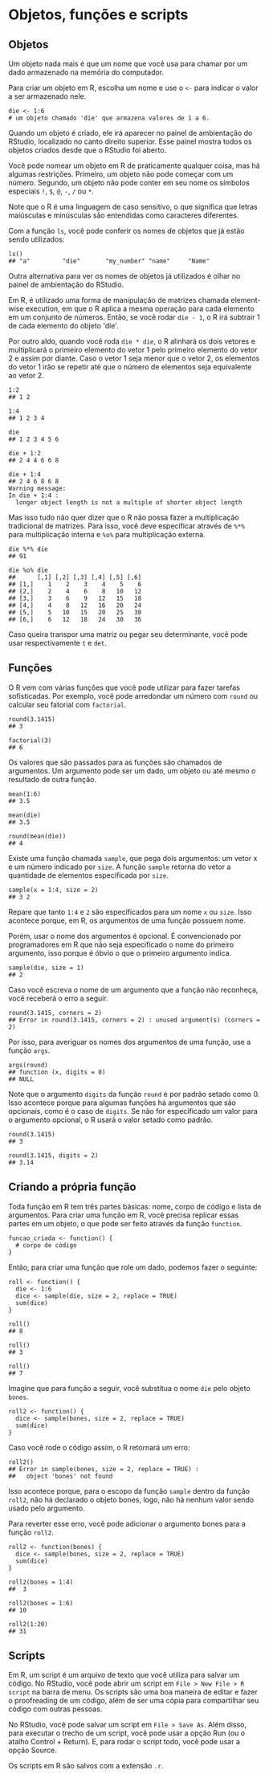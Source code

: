 # Objetos, funções e scripts

## Objetos

Um objeto nada mais é que um nome que você usa para chamar por um dado armazenado na memória do computador.

Para criar um objeto em R, escolha um nome e use o `<-` para indicar o valor a ser armazenado nele.

```
die <- 1:6
# um objeto chamado 'die' que armazena valores de 1 a 6.
```

Quando um objeto é criado, ele irá aparecer no painel de ambientação do RStudio, localizado no canto direito superior. Esse painel mostra todos os objetos criados desde que o RStudio foi aberto.

Você pode nomear um objeto em R de praticamente qualquer coisa, mas há algumas restrições. Primeiro, um objeto não pode começar com um número. Segundo, um objeto não pode conter em seu nome os símbolos especiais `!`, `$`, `@`, `-`, `/` ou `*`.

Note que o R é uma linguagem de caso sensitivo, o que significa que letras maiúsculas e minúsculas são entendidas como caracteres diferentes.

Com a função `ls`, você pode conferir os nomes de objetos que já estão sendo utilizados:

```
ls()
## "a"         "die"       "my_number" "name"     "Name"
```

Outra alternativa para ver os nomes de objetos já utilizados é olhar no painel de ambientação do RStudio.

Em R, é utilizado uma forma de manipulação de matrizes chamada element-wise execution, em que o R aplica a mesma operação para cada elemento em um conjunto de números. Então, se você rodar `die - 1`, o R irá subtrair 1 de cada elemento do objeto 'die'.

Por outro aldo, quando você roda `die * die`, o R alinhará os dois vetores e multiplicará o primeiro elemento do vetor 1 pelo primeiro elemento do vetor 2 e assim por diante. Caso o vetor 1 seja menor que o vetor 2, os elementos do vetor 1 irão se repetir até que o número de elementos seja equivalente ao vetor 2.

```
1:2
## 1 2

1:4
## 1 2 3 4

die
## 1 2 3 4 5 6

die + 1:2
## 2 4 4 6 6 8

die + 1:4
## 2 4 6 8 6 8
Warning message:
In die + 1:4 :
  longer object length is not a multiple of shorter object length
```

Mas isso tudo não quer dizer que o R não possa fazer a multiplicação tradicional de matrizes. Para isso, você deve especificar através de `%*%` para multiplicação interna e `%o%` para multiplicação externa.

```
die %*% die
## 91

die %o% die
##      [,1] [,2] [,3] [,4] [,5] [,6]
## [1,]    1    2    3    4    5    6
## [2,]    2    4    6    8   10   12
## [3,]    3    6    9   12   15   18
## [4,]    4    8   12   16   20   24
## [5,]    5   10   15   20   25   30
## [6,]    6   12   18   24   30   36
```

Caso queira transpor uma matriz ou pegar seu determinante, você pode usar respectivamente `t` e `det`.

## Funções

O R vem com várias funções que você pode utilizar para fazer tarefas sofisticadas. Por exemplo, você pode arredondar um número com `round` ou calcular seu fatorial com `factorial`.

```
round(3.1415)
## 3

factorial(3)
## 6
```

Os valores que são passados para as funções são chamados de argumentos. Um argumento pode ser um dado, um objeto ou até mesmo o resultado de outra função.

```
mean(1:6)
## 3.5

mean(die)
## 3.5

round(mean(die))
## 4
```

Existe uma função chamada `sample`, que pega dois argumentos: um vetor x e um número indicado por `size`. A função `sample` retorna do vetor a quantidade de elementos especificada por `size`.

```
sample(x = 1:4, size = 2)
## 3 2
```

Repare que tanto `1:4` e `2` são especificados para um nome `x` ou `size`. Isso acontece porque, em R, os argumentos de uma função possuem nome.

Porém, usar o nome dos argumentos é opcional. É convencionado por programadores em R que não seja especificado o nome do primeiro argumento, isso porque é óbvio o que o primeiro argumento indica.

```
sample(die, size = 1)
## 2
```

Caso você escreva o nome de um argumento que a função não reconheça, você receberá o erro a seguir.

```
round(3.1415, corners = 2)
## Error in round(3.1415, corners = 2) : unused argument(s) (corners = 2)
```

Por isso, para averiguar os nomes dos argumentos de uma função, use a função `args`.

```
args(round)
## function (x, digits = 0) 
## NULL
```

Note que o argumento `digits` da função `round` é por padrão setado como 0. Isso acontece porque para algumas funções há argumentos que são opcionais, como é o caso de `digits`. Se não for especificado um valor para o argumento opcional, o R usará o valor setado como padrão.

```
round(3.1415)
## 3

round(3.1415, digits = 2)
## 3.14
```

## Criando a própria função

Toda função em R tem três partes básicas: nome, corpo de código e lista de argumentos. Para criar uma função em R, você precisa replicar essas partes em um objeto, o que pode ser feito através da função `function`.

```
funcao_criada <- function() {
  # corpo de código
}
```

Então, para criar uma função que role um dado, podemos fazer o seguinte:

```
roll <- function() {
  die <- 1:6
  dice <- sample(die, size = 2, replace = TRUE)
  sum(dice)
}

roll()
## 8 

roll()
## 3

roll()
## 7
```

Imagine que para função a seguir, você substitua o nome `die` pelo objeto `bones`.

```
roll2 <- function() {
  dice <- sample(bones, size = 2, replace = TRUE)
  sum(dice)
}
```

Caso você rode o código assim, o R retornará um erro: 

```
roll2()
## Error in sample(bones, size = 2, replace = TRUE) : 
##   object 'bones' not found
```

Isso acontece porque, para o escopo da função `sample` dentro da função `roll2`, não há declarado o objeto bones, logo, não há nenhum valor sendo usado pelo argumento.

Para reverter esse erro, você pode adicionar o argumento bones para a função `roll2`.

```
roll2 <- function(bones) {
  dice <- sample(bones, size = 2, replace = TRUE)
  sum(dice)
}

roll2(bones = 1:4)
##  3

roll2(bones = 1:6)
## 10

roll2(1:20)
## 31
```

## Scripts

Em R, um script é um arquivo de texto que você utiliza para salvar um código. No RStudio, você pode abrir um script em `File > New File > R script` na barra de menu. Os scripts são uma boa maneira de editar e fazer o proofreading de um código, além de ser uma cópia para compartilhar seu código com outras pessoas.

No RStudio, você pode salvar um script em `File > Save As`. Além disso, para executar o trecho de um script, você pode usar a opção Run (ou o atalho Control + Return). E, para rodar o script todo, você pode usar a opção Source.

Os scripts em R são salvos com a extensão `.r`.
